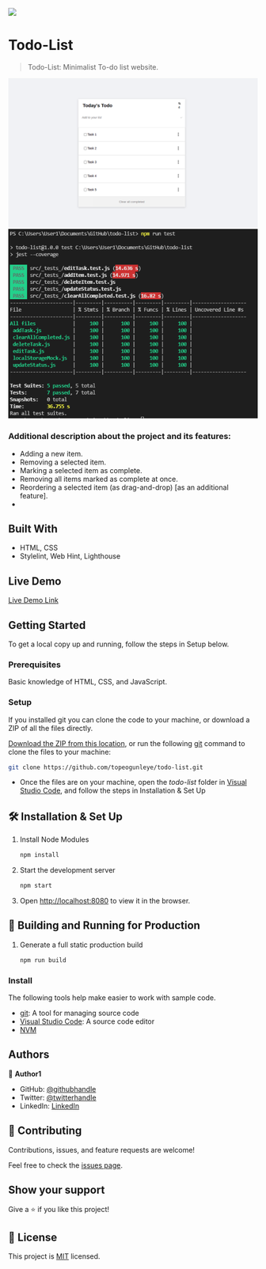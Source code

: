 ![](https://img.shields.io/badge/Microverse-blueviolet)

# Todo-List

> Todo-List: Minimalist To-do list website.

![screenshot](./app_screenshot.png)
![screenshot](./run-test.PNG)

### Additional description about the project and its features:
- Adding a new item.
- Removing a selected item.
- Marking a selected item as complete.
- Removing all items marked as complete at once.
- Reordering a selected item (as drag-and-drop) [as an additional feature].
- 
## Built With

- HTML, CSS
- Stylelint, Web Hint, Lighthouse

## Live Demo

[Live Demo Link](https://topeogunleye.github.io/todo-list/)

## Getting Started
To get a local copy up and running, follow the steps in Setup below.

### Prerequisites
Basic knowledge of HTML, CSS, and JavaScript.

### Setup
If you installed git you can clone the code to your machine, or download a ZIP of all the files directly.

[Download the ZIP from this location](https://github.com/topeogunleye/todo-list/archive/refs/heads/main.zip), or run the following [git](https://git-scm.com/downloads) command to clone the files to your machine:

```bash
git clone https://github.com/topeogunleye/todo-list.git
```

- Once the files are on your machine, open the _todo-list_ folder in [Visual Studio Code](https://code.visualstudio.com/), and follow the steps in Installation & Set Up

## 🛠 Installation & Set Up

1. Install Node Modules

   ```sh
   npm install
   ```

2. Start the development server

   ```sh
   npm start
   ```

3. Open [http://localhost:8080](http://localhost:8080) to view it in the browser.

## 🚀 Building and Running for Production

1. Generate a full static production build

   ```sh
   npm run build
   ```

### Install

The following tools help make easier to work with sample code.

- [git](https://git-scm.com/downloads): A tool for managing source code
- [Visual Studio Code](https://code.visualstudio.com/): A source code editor
- [NVM](https://github.com/nvm-sh/nvm)

## Authors

👤 **Author1**

- GitHub: [@githubhandle](https://github.com/topeogunleye)
- Twitter: [@twitterhandle](https://twitter.com/topeogunleye21)
- LinkedIn: [LinkedIn](https://linkedin.com/in/ogunleye)

## 🤝 Contributing

Contributions, issues, and feature requests are welcome!

Feel free to check the [issues page](https://github.com/topeogunleye/todo-list/issues).

## Show your support

Give a ⭐️ if you like this project!


## 📝 License

This project is [MIT](./MIT.md) licensed.
